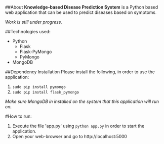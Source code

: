 ##About
**Knowledge-based Disease Prediction System** is a Python based web application that can be used to predict diseases based on symptoms.

*Work is still under progress.*

##Technologies used:
* Python
    * Flask
    * Flask-PyMongo
    * PyMongo
* MongoDB

##Dependency Installation
Please install the following, in order to use the application:
1. `sudo pip install pymongo`
2. `sudo pip install flask_pymongo`

*Make sure MongoDB in installed on the system that this application will run on.*

#How to run:
1) Execute the file 'app.py' using `python app.py` in order to start the application.
2) Open your web-browser and go to http://localhost:5000